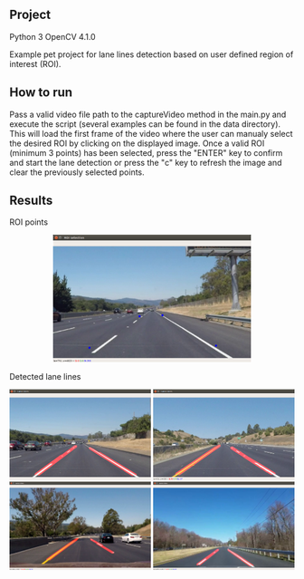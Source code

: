 ## Project
Python 3
OpenCV 4.1.0

Example pet project for lane lines detection based on user defined region of interest (ROI). 

## How to run
Pass a valid video file path to the captureVideo method in the main.py and execute the script (several examples can be found in the data directory). This will load the first frame of the video where the user can manualy select the desired ROI by clicking on the displayed image. Once a valid ROI (minimum 3 points) has been selected, press the "ENTER" key to confirm and start the lane detection or press the "c" key to refresh the image and clear the previously selected points.    
## Results
ROI points

<p align="center">
  <img src="https://raw.githubusercontent.com/sumejko92/lane_lines_detector/master/results/ROI_points.png" width="350" /> 
</p>

Detected lane lines

<img src="https://raw.githubusercontent.com/sumejko92/lane_lines_detector/master/results/Lane1.png" width="250" /> <img src="https://raw.githubusercontent.com/sumejko92/lane_lines_detector/master/results/Lane2.png" width="250" />
<img src="https://raw.githubusercontent.com/sumejko92/lane_lines_detector/master/results/Lane3.png" width="250" /> <img src="https://raw.githubusercontent.com/sumejko92/lane_lines_detector/master/results/Lane4.png" width="250" />

